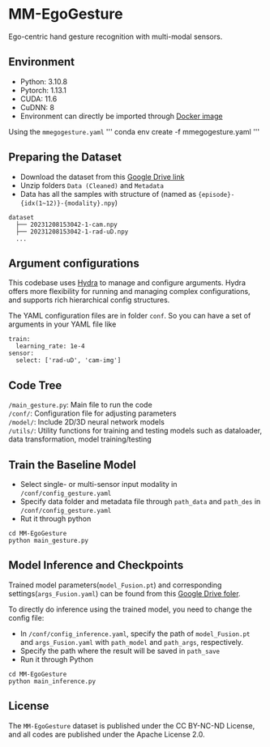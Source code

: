# MM-EgoGesture
Ego-centric hand gesture recognition with multi-modal sensors.

## Environment
* Python: 3.10.8
* Pytorch: 1.13.1
* CUDA: 11.6
* CuDNN: 8
* Environment can directly be imported through [Docker image](https://hub.docker.com/repository/docker/gogoho88/stanford_mmwave/tags/v3/sha256-481efb7f0500f3657296cd8e1320404887e18f49a2e6683fbcec18d6a9e7d212)

Using the `mmegogesture.yaml`
'''
conda env create -f mmegogesture.yaml
'''

## Preparing the Dataset
* Download the dataset from this [Google Drive link](https://drive.google.com/drive/folders/1sXZ0JFAW5JQ_2f_Y19F3As97P0vvQ913?usp=share_link)
* Unzip folders `Data (Cleaned)` and `Metadata`
* Data has all the samples with structure of
(named as `{episode}-{idx(1~12)}-{modality}.npy`)
```
dataset
  ├── 20231208153042-1-cam.npy
  ├── 20231208153042-1-rad-uD.npy
  ...
```

## Argument configurations
This codebase uses [Hydra](https://github.com/facebookresearch/hydra) to manage and configure arguments. Hydra offers more flexibility for running and managing complex configurations, and supports rich hierarchical config structures.

The YAML configuration files are in folder `conf`. So you can have a set of arguments in your YAML file like
```
train:
  learning_rate: 1e-4
sensor: 
  select: ['rad-uD', 'cam-img']
```

## Code Tree
`/main_gesture.py`: Main file to run the code<br>
`/conf/`: Configuration file for adjusting parameters<br>
`/model/`: Include 2D/3D neural network models<br>
`/utils/`: Utility functions for training and testing models such as dataloader, data transformation, model training/testing 

## Train the Baseline Model
* Select single- or multi-sensor input modality in `/conf/config_gesture.yaml`
* Specify data folder and metadata file through `path_data` and `path_des` in `/conf/config_gesture.yaml`
* Rut it through python
```
cd MM-EgoGesture
python main_gesture.py
```

## Model Inference and Checkpoints
Trained model parameters(`model_Fusion.pt`) and corresponding settings(`args_Fusion.yaml`) can be found from this [Google Drive foler](https://drive.google.com/drive/folders/1n1nkfOQtNZ2cDRLQldMPpkFfIqnB4RXG?usp=share_link).

To directly do inference using the trained model, you need to change the config file:
* In `/conf/config_inference.yaml`, specify the path of `model_Fusion.pt` and `args_Fusion.yaml` with `path_model` and `path_args`, respectively.
* Specify the path where the result will be saved in `path_save`
* Run it through Python
```
cd MM-EgoGesture
python main_inference.py
```

## License
The `MM-EgoGesture` dataset is published under the CC BY-NC-ND License, and all codes are published under the Apache License 2.0.